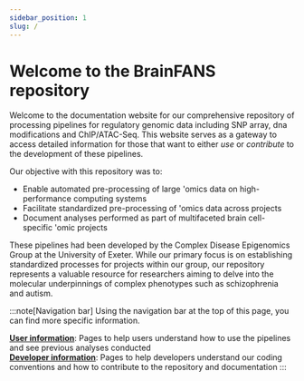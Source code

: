 ```yaml
---
sidebar_position: 1
slug: /
---
```


# Welcome to the BrainFANS repository

Welcome to the documentation website for our comprehensive repository of processing pipelines for regulatory genomic data including SNP array, dna modifications and ChIP/ATAC-Seq. This website serves as a gateway to access detailed information for those that want to either *use* or *contribute* to the development of these pipelines.

Our objective with this repository was to:

* Enable automated pre-processing of large 'omics data on high-performance computing systems
* Facilitate standardized pre-processing of 'omics data across projects
* Document analyses performed as part of multifaceted brain cell-specific 'omic projects

These pipelines had been developed by the Complex Disease Epigenomics Group at the University of Exeter. While our primary focus is on establishing standardized processes for projects within our group, our repository represents a valuable resource for researchers aiming to delve into the molecular underpinnings of complex phenotypes such as schizophrenia and autism. 

:::note[Navigation bar]
Using the navigation bar at the top of this page, you can find more specific information.

[**User information**](../User_Information/intro.md): Pages to help users understand how to use the pipelines and see previous analyses conducted
\
[**Developer information**](../Developer_Information/intro.md): Pages to help developers understand our coding conventions and how to contribute to the repository and documentation
:::